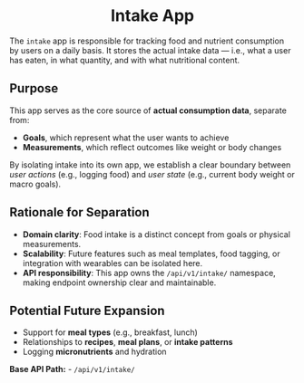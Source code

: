 <div align="center">
    <h1> Intake App</h1>
</div>

The `intake` app is responsible for tracking food and nutrient consumption by users on a daily basis. It stores the actual intake data — i.e., what a user has eaten, in what quantity, and with what nutritional content.

## Purpose

This app serves as the core source of **actual consumption data**, separate from:

- **Goals**, which represent what the user wants to achieve
- **Measurements**, which reflect outcomes like weight or body changes

By isolating intake into its own app, we establish a clear boundary between *user actions* (e.g., logging food) and *user state* (e.g., current body weight or macro goals).

## Rationale for Separation

- **Domain clarity**: Food intake is a distinct concept from goals or physical measurements.
- **Scalability**: Future features such as meal templates, food tagging, or integration with wearables can be isolated here.
- **API responsibility**: This app owns the `/api/v1/intake/` namespace, making endpoint ownership clear and maintainable.

## Potential Future Expansion

- Support for **meal types** (e.g., breakfast, lunch)
- Relationships to **recipes**, **meal plans**, or **intake patterns**
- Logging **micronutrients** and hydration

**Base API Path:** - `/api/v1/intake/`

